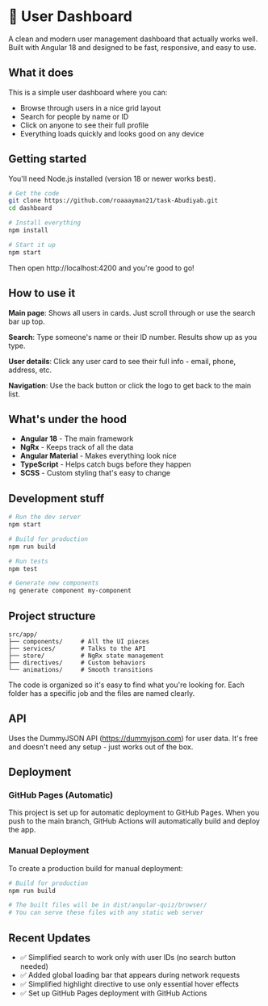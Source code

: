 # 🎯 User Dashboard

A clean and modern user management dashboard that actually works well. Built with Angular 18 and designed to be fast, responsive, and easy to use.

## What it does

This is a simple user dashboard where you can:

- Browse through users in a nice grid layout
- Search for people by name or ID
- Click on anyone to see their full profile
- Everything loads quickly and looks good on any device

## Getting started

You'll need Node.js installed (version 18 or newer works best).

```bash
# Get the code
git clone https://github.com/roaaayman21/task-Abudiyab.git
cd dashboard

# Install everything
npm install

# Start it up
npm start
```

Then open http://localhost:4200 and you're good to go!

## How to use it

**Main page**: Shows all users in cards. Just scroll through or use the search bar up top.

**Search**: Type someone's name or their ID number. Results show up as you type.

**User details**: Click any user card to see their full info - email, phone, address, etc.

**Navigation**: Use the back button or click the logo to get back to the main list.

## What's under the hood

- **Angular 18** - The main framework
- **NgRx** - Keeps track of all the data
- **Angular Material** - Makes everything look nice
- **TypeScript** - Helps catch bugs before they happen
- **SCSS** - Custom styling that's easy to change

## Development stuff

```bash
# Run the dev server
npm start

# Build for production
npm run build

# Run tests
npm test

# Generate new components
ng generate component my-component
```

## Project structure

```
src/app/
├── components/     # All the UI pieces
├── services/       # Talks to the API
├── store/          # NgRx state management
├── directives/     # Custom behaviors
└── animations/     # Smooth transitions
```

The code is organized so it's easy to find what you're looking for. Each folder has a specific job and the files are named clearly.

## API

Uses the DummyJSON API (https://dummyjson.com) for user data. It's free and doesn't need any setup - just works out of the box.

## Deployment

### GitHub Pages (Automatic)

This project is set up for automatic deployment to GitHub Pages. When you push to the main branch, GitHub Actions will automatically build and deploy the app.

### Manual Deployment

To create a production build for manual deployment:

```bash
# Build for production
npm run build

# The built files will be in dist/angular-quiz/browser/
# You can serve these files with any static web server
```

## Recent Updates

- ✅ Simplified search to work only with user IDs (no search button needed)
- ✅ Added global loading bar that appears during network requests
- ✅ Simplified highlight directive to use only essential hover effects
- ✅ Set up GitHub Pages deployment with GitHub Actions
